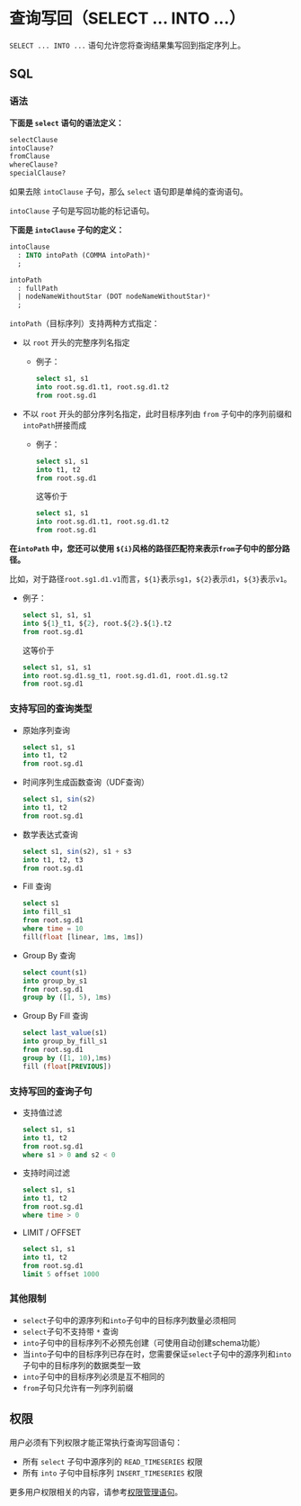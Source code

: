 <!--

    Licensed to the Apache Software Foundation (ASF) under one
    or more contributor license agreements.  See the NOTICE file
    distributed with this work for additional information
    regarding copyright ownership.  The ASF licenses this file
    to you under the Apache License, Version 2.0 (the
    "License"); you may not use this file except in compliance
    with the License.  You may obtain a copy of the License at
    
        http://www.apache.org/licenses/LICENSE-2.0
    
    Unless required by applicable law or agreed to in writing,
    software distributed under the License is distributed on an
    "AS IS" BASIS, WITHOUT WARRANTIES OR CONDITIONS OF ANY
    KIND, either express or implied.  See the License for the
    specific language governing permissions and limitations
    under the License.

-->



# 查询写回（SELECT ... INTO ...）

`SELECT ... INTO ...` 语句允许您将查询结果集写回到指定序列上。



## SQL

### 语法

**下面是 `select` 语句的语法定义：**

```sql
selectClause 
intoClause? 
fromClause 
whereClause? 
specialClause?
```

如果去除 `intoClause` 子句，那么 `select` 语句即是单纯的查询语句。

`intoClause` 子句是写回功能的标记语句。



**下面是 `intoClause` 子句的定义：**

```sql
intoClause
  : INTO intoPath (COMMA intoPath)*
  ;

intoPath
  : fullPath
  | nodeNameWithoutStar (DOT nodeNameWithoutStar)*
  ;
```

`intoPath`（目标序列）支持两种方式指定：

* 以 `root` 开头的完整序列名指定

  * 例子：

    ```sql
    select s1, s1 
    into root.sg.d1.t1, root.sg.d1.t2 
    from root.sg.d1
    ```

* 不以 `root` 开头的部分序列名指定，此时目标序列由 `from` 子句中的序列前缀和`intoPath`拼接而成

  * 例子：

    ```sql
    select s1, s1 
    into t1, t2 
    from root.sg.d1
    ```
    
    这等价于
    
    ```sql
    select s1, s1 
    into root.sg.d1.t1, root.sg.d1.t2 
    from root.sg.d1
    ```



**在`intoPath` 中，您还可以使用 `${i}`风格的路径匹配符来表示`from`子句中的部分路径。**

比如，对于路径`root.sg1.d1.v1`而言，`${1}`表示`sg1`，`${2}`表示`d1`，`${3}`表示`v1`。


  * 例子：

    ```sql
    select s1, s1, s1
    into ${1}_t1, ${2}, root.${2}.${1}.t2
    from root.sg.d1
    ```
    
    这等价于
    
    ```sql
    select s1, s1, s1
    into root.sg.d1.sg_t1, root.sg.d1.d1, root.d1.sg.t2
    from root.sg.d1
    ```



### 支持写回的查询类型

* 原始序列查询

  ```sql
  select s1, s1 
  into t1, t2 
  from root.sg.d1
  ```

* 时间序列生成函数查询（UDF查询）

  ```sql
  select s1, sin(s2) 
  into t1, t2 
  from root.sg.d1
  ```

* 数学表达式查询

  ```sql
  select s1, sin(s2), s1 + s3 
  into t1, t2, t3 
  from root.sg.d1
  ```

* Fill 查询

  ```sql
  select s1 
  into fill_s1 
  from root.sg.d1 
  where time = 10 
  fill(float [linear, 1ms, 1ms])
  ```

* Group By 查询

  ```sql
  select count(s1) 
  into group_by_s1 
  from root.sg.d1 
  group by ([1, 5), 1ms)
  ```

* Group By Fill 查询

	```sql
  select last_value(s1) 
  into group_by_fill_s1 
  from root.sg.d1 
  group by ([1, 10),1ms) 
  fill (float[PREVIOUS])
  ```



### 支持写回的查询子句

* 支持值过滤

  ```sql
  select s1, s1 
  into t1, t2 
  from root.sg.d1
  where s1 > 0 and s2 < 0
  ```

* 支持时间过滤

    ```sql
    select s1, s1 
    into t1, t2 
    from root.sg.d1
    where time > 0
    ```

* LIMIT / OFFSET

  ```sql
  select s1, s1 
  into t1, t2 
  from root.sg.d1
  limit 5 offset 1000
  ```



### 其他限制

* `select`子句中的源序列和`into`子句中的目标序列数量必须相同
* `select`子句不支持带 `*` 查询
* `into`子句中的目标序列不必预先创建（可使用自动创建schema功能）
* 当`into`子句中的目标序列已存在时，您需要保证`select`子句中的源序列和`into`子句中的目标序列的数据类型一致
* `into`子句中的目标序列必须是互不相同的
* `from`子句只允许有一列序列前缀



## 权限

用户必须有下列权限才能正常执行查询写回语句：

* 所有 `select` 子句中源序列的 `READ_TIMESERIES` 权限
* 所有 `into` 子句中目标序列 `INSERT_TIMESERIES` 权限

更多用户权限相关的内容，请参考[权限管理语句](../Administration-Management/Administration.md)。

